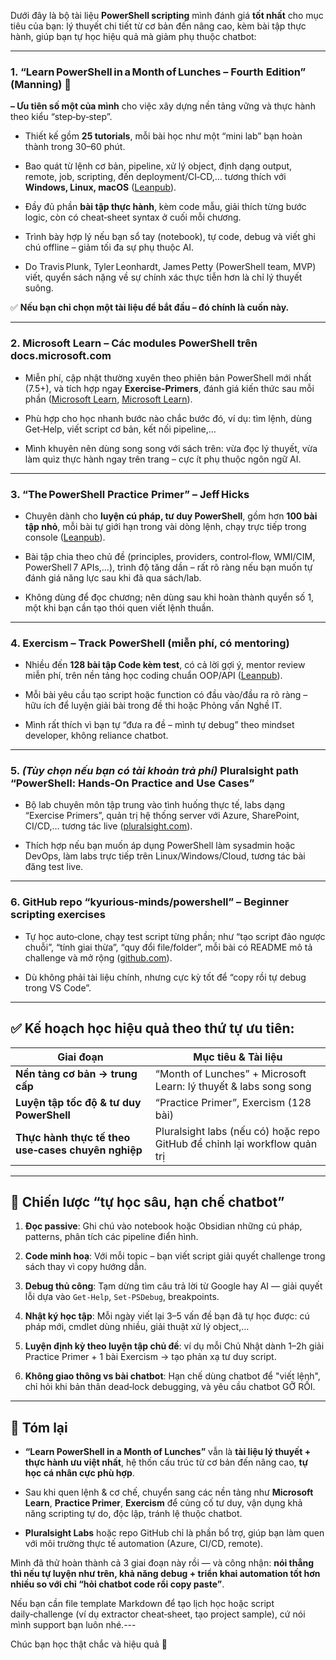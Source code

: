 Dưới đây là bộ tài liệu **PowerShell scripting** mình đánh giá **tốt nhất** cho mục tiêu của bạn: lý thuyết chi tiết từ cơ bản đến nâng cao, kèm bài tập thực hành, giúp bạn tự học hiệu quả mà giảm phụ thuộc chatbot:

---

### 1. **“Learn PowerShell in a Month of Lunches – Fourth Edition”** (Manning) 📘

**– Ưu tiên số một của mình** cho việc xây dựng nền tảng vững và thực hành theo kiểu “step‑by‑step”.

- Thiết kế gồm **25 tutorials**, mỗi bài học như một “mini lab” bạn hoàn thành trong 30–60 phút.
    
- Bao quát từ lệnh cơ bản, pipeline, xử lý object, định dạng output, remote, job, scripting, đến deployment/CI‑CD,… tương thích với **Windows, Linux, macOS** ([Leanpub](https://leanpub.com/psprimer/?utm_source=chatgpt.com "PowerShell Practice Primer  by Jeff Hicks [PDF/iPad/Kindle]")).
    
- Đầy đủ phần **bài tập thực hành**, kèm code mẫu, giải thích từng bước logic, còn có cheat‑sheet syntax ở cuối mỗi chương.
    
- Trình bày hợp lý nếu bạn sổ tay (notebook), tự code, debug và viết ghi chú offline – giảm tối đa sự phụ thuộc AI.
    
- Do Travis Plunk, Tyler Leonhardt, James Petty (PowerShell team, MVP) viết, quyển sách nặng về sự chính xác thực tiễn hơn là chỉ lý thuyết suông.
    

✅ **Nếu bạn chỉ chọn một tài liệu để bắt đầu – đó chính là cuốn này.**

---

### 2. **Microsoft Learn – Các modules PowerShell trên docs.microsoft.com**

- Miễn phí, cập nhật thường xuyên theo phiên bản PowerShell mới nhất (7.5+), và tích hợp ngay **Exercise‑Primers**, đánh giá kiến thức sau mỗi phần ([Microsoft Learn](https://learn.microsoft.com/en-us/training/paths/powershell/?utm_source=chatgpt.com "Automate administrative tasks by using PowerShell - Training"), [Microsoft Learn](https://learn.microsoft.com/en-us/powershell/scripting/learn/ps101/01-getting-started?view=powershell-7.5&utm_source=chatgpt.com "Getting started with PowerShell - PowerShell | Microsoft Learn")).
    
- Phù hợp cho học nhanh bước nào chắc bước đó, ví dụ: tìm lệnh, dùng Get‑Help, viết script cơ bản, kết nối pipeline,…
    
- Mình khuyên nên dùng song song với sách trên: vừa đọc lý thuyết, vừa làm quiz thực hành ngay trên trang – cực ít phụ thuộc ngôn ngữ AI.
    

---

### 3. **“The PowerShell Practice Primer” – Jeff Hicks**

- Chuyên dành cho **luyện cú pháp, tư duy PowerShell**, gồm hơn **100 bài tập nhỏ**, mỗi bài tự giới hạn trong vài dòng lệnh, chạy trực tiếp trong console ([Leanpub](https://leanpub.com/psprimer/?utm_source=chatgpt.com "PowerShell Practice Primer  by Jeff Hicks [PDF/iPad/Kindle]")).
    
- Bài tập chia theo chủ đề (principles, providers, control‑flow, WMI/CIM, PowerShell 7 APIs,…), trình độ tăng dần – rất rõ ràng nếu bạn muốn tự đánh giá năng lực sau khi đã qua sách/lab.
    
- Không dùng để đọc chương; nên dùng sau khi hoàn thành quyển số 1, một khi bạn cần tạo thói quen viết lệnh thuần.
    

---

### 4. **Exercism – Track PowerShell (miễn phí, có mentoring)**

- Nhiều đến **128 bài tập Code kèm test**, có cả lời gợi ý, mentor review miễn phí, trên nền tảng học coding chuẩn OOP/API ([Leanpub](https://leanpub.com/psprimer/?utm_source=chatgpt.com "PowerShell Practice Primer  by Jeff Hicks [PDF/iPad/Kindle]")).
    
- Mỗi bài yêu cầu tạo script hoặc function có đầu vào/đầu ra rõ ràng – hữu ích để luyện giải bài trong đề thi hoặc Phỏng vấn Nghề IT.
    
- Mình rất thích vì bạn tự “đưa ra đề – mình tự debug” theo mindset developer, không reliance chatbot.
    

---

### 5. _(Tùy chọn nếu bạn có tài khoản trả phí)_ **Pluralsight path “PowerShell: Hands‑On Practice and Use Cases”**

- Bộ lab chuyên môn tập trung vào tình huống thực tế, labs dạng “Exercise Primers”, quản trị hệ thống server với Azure, SharePoint, CI/CD,… tương tác live ([pluralsight.com](https://www.pluralsight.com/paths/powershell-hands-on-practice-and-use-cases?utm_source=chatgpt.com "PowerShell: Hands-On Practice and Use Cases - Pluralsight")).
    
- Thích hợp nếu bạn muốn áp dụng PowerShell làm sysadmin hoặc DevOps, làm labs trực tiếp trên Linux/Windows/Cloud, tương tác bài đăng test live.
    

---

### 6. **GitHub repo “kyurious‑minds/powershell” – Beginner scripting exercises**

- Tự học auto‑clone, chạy test script từng phần; như “tạo script đảo ngược chuỗi”, “tính giai thừa”, “quy đổi file/folder”, mỗi bài có README mô tả challenge và mở rộng ([github.com](https://github.com/kyurious-minds/powershell?utm_source=chatgpt.com "GitHub - kyurious-minds/powershell: This repository contains a set of ...")).
    
- Dù không phải tài liệu chính, nhưng cực kỳ tốt để “copy rồi tự debug trong VS Code”.
    

---

## ✅ Kế hoạch học hiệu quả theo thứ tự ưu tiên:

|Giai đoạn|Mục tiêu & Tài liệu|
|---|---|
|**Nền tảng cơ bản → trung cấp**|“Month of Lunches” + Microsoft Learn: lý thuyết & labs song song|
|**Luyện tập tốc độ & tư duy PowerShell**|“Practice Primer”, Exercism (128 bài)|
|**Thực hành thực tế theo use‑cases chuyên nghiệp**|Pluralsight labs (nếu có) hoặc repo GitHub để chỉnh lại workflow quản trị|

---

## 🧠 Chiến lược “tự học sâu, hạn chế chatbot”

1. **Đọc passive**: Ghi chú vào notebook hoặc Obsidian những cú pháp, patterns, phân tích các pipeline điển hình.
    
2. **Code minh hoạ**: Với mỗi topic – bạn viết script giải quyết challenge trong sách thay vì copy hướng dẫn.
    
3. **Debug thủ công**: Tạm dừng tìm câu trả lời từ Google hay AI — giải quyết lỗi dựa vào `Get-Help`, `Set-PSDebug`, breakpoints.
    
4. **Nhật ký học tập**: Mỗi ngày viết lại 3–5 vấn đề bạn đã tự học được: cú pháp mới, cmdlet dùng nhiều, giải thuật xử lý object,…
    
5. **Luyện định kỳ theo luyện tập chủ đề**: ví dụ mỗi Chủ Nhật dành 1–2h giải Practice Primer + 1 bài Exercism → tạo phản xạ tư duy script.
    
6. **Không giao thông vs bài chatbot**: Hạn chế dùng chatbot để "viết lệnh", chỉ hỏi khi bản thân dead‑lock debugging, và yêu cầu chatbot GỠ RỐI.
    

---

## 🧭 Tóm lại

- **“Learn PowerShell in a Month of Lunches”** vẫn là **tài liệu lý thuyết + thực hành ưu việt nhất**, hệ thốn cấu trúc từ cơ bản đến nâng cao, **tự học cá nhân cực phù hợp**.
    
- Sau khi quen lệnh & cơ chế, chuyển sang các nền tảng như **Microsoft Learn**, **Practice Primer**, **Exercism** để củng cố tư duy, vận dụng khả năng scripting tự do, độc lập, tránh lệ thuộc chatbot.
    
- **Pluralsight Labs** hoặc repo GitHub chỉ là phần bổ trợ, giúp bạn làm quen với môi trường thực tế automation (Azure, CI/CD, remote).
    

Mình đã thử hoàn thành cả 3 giai đoạn này rồi — và công nhận: **nói thẳng thì nếu tự luyện như trên, khả năng debug + triển khai automation tốt hơn nhiều so với chỉ “hỏi chatbot code rồi copy paste”**.

Nếu bạn cần file template Markdown để tạo lịch học hoặc script daily‑challenge (ví dụ extractor cheat‑sheet, tạo project sample), cứ nói mình support bạn luôn nhé.---

Chúc bạn học thật chắc và hiệu quả 💪